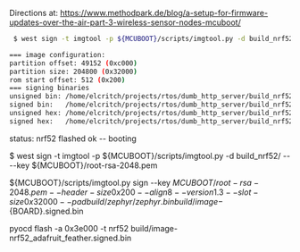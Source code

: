 
Directions at: https://www.methodpark.de/blog/a-setup-for-firmware-updates-over-the-air-part-3-wireless-sensor-nodes-mcuboot/

```sh
 $ west sign -t imgtool -p ${MCUBOOT}/scripts/imgtool.py -d build_nrf52/ -- --key ${MCUBOOT}/root-rsa-2048.pem 
```

```sh
=== image configuration:
partition offset: 49152 (0xc000)
partition size: 204800 (0x32000)
rom start offset: 512 (0x200)
=== signing binaries
unsigned bin: /home/elcritch/projects/rtos/dumb_http_server/build_nrf52/zephyr/zephyr.bin
signed bin:   /home/elcritch/projects/rtos/dumb_http_server/build_nrf52/zephyr/zephyr.signed.bin
unsigned hex: /home/elcritch/projects/rtos/dumb_http_server/build_nrf52/zephyr/zephyr.hex
signed hex:   /home/elcritch/projects/rtos/dumb_http_server/build_nrf52/zephyr/zephyr.signed.hex
```

status: nrf52 flashed ok -- booting


 $ west sign -t imgtool -p ${MCUBOOT}/scripts/imgtool.py -d build_nrf52/ -- --key ${MCUBOOT}/root-rsa-2048.pem 

${MCUBOOT}/scripts/imgtool.py sign --key ${MCUBOOT}/root-rsa-2048.pem --header-size 0x200 --align 8 --version 1.3 --slot-size 0x32000 --pad build/zephyr/zephyr.bin build/image-${BOARD}.signed.bin

pyocd flash -a 0x3e000 -t nrf52 build/image-nrf52_adafruit_feather.signed.bin